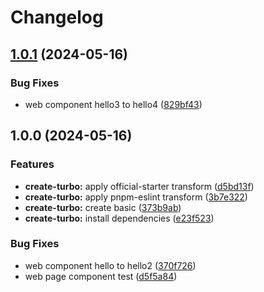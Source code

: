 # Changelog

## [1.0.1](https://github.com/lyhlg/release-please-turbo/compare/v1.0.0...v1.0.1) (2024-05-16)


### Bug Fixes

* web component hello3 to hello4 ([829bf43](https://github.com/lyhlg/release-please-turbo/commit/829bf43bfbbb546d6691d445fc9d8d8730e24dde))

## 1.0.0 (2024-05-16)


### Features

* **create-turbo:** apply official-starter transform ([d5bd13f](https://github.com/lyhlg/release-please-turbo/commit/d5bd13f3eb0d5f58507b1b4955e410c5ae954101))
* **create-turbo:** apply pnpm-eslint transform ([3b7e322](https://github.com/lyhlg/release-please-turbo/commit/3b7e32292ae53ed43cc3f1a1f94b0654eb2c228a))
* **create-turbo:** create basic ([373b9ab](https://github.com/lyhlg/release-please-turbo/commit/373b9abf70f230819cf4e541af7cd3d3cc3de721))
* **create-turbo:** install dependencies ([e23f523](https://github.com/lyhlg/release-please-turbo/commit/e23f523083f618303ec31a5d66a6b10275dd8f15))


### Bug Fixes

* web component hello to hello2 ([370f726](https://github.com/lyhlg/release-please-turbo/commit/370f7266be3ee1ebe9838bf8dcde9aa4204e4ecb))
* web page component test ([d5f5a84](https://github.com/lyhlg/release-please-turbo/commit/d5f5a8480b56d93b279b70afab653dcbf0707e76))
